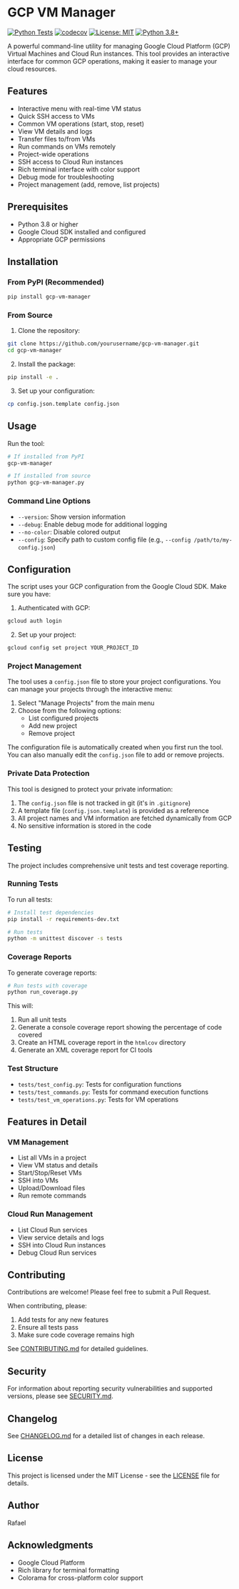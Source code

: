 # GCP VM Manager

[![Python Tests](https://github.com/yourusername/gcp-vm-manager/actions/workflows/python-tests.yml/badge.svg)](https://github.com/yourusername/gcp-vm-manager/actions/workflows/python-tests.yml)
[![codecov](https://codecov.io/gh/yourusername/gcp-vm-manager/branch/main/graph/badge.svg)](https://codecov.io/gh/yourusername/gcp-vm-manager)
[![License: MIT](https://img.shields.io/badge/License-MIT-yellow.svg)](https://opensource.org/licenses/MIT)
[![Python 3.8+](https://img.shields.io/badge/python-3.8+-blue.svg)](https://www.python.org/downloads/)

A powerful command-line utility for managing Google Cloud Platform (GCP) Virtual Machines and Cloud Run instances. This tool provides an interactive interface for common GCP operations, making it easier to manage your cloud resources.

## Features

- Interactive menu with real-time VM status
- Quick SSH access to VMs
- Common VM operations (start, stop, reset)
- View VM details and logs
- Transfer files to/from VMs
- Run commands on VMs remotely
- Project-wide operations
- SSH access to Cloud Run instances
- Rich terminal interface with color support
- Debug mode for troubleshooting
- Project management (add, remove, list projects)

## Prerequisites

- Python 3.8 or higher
- Google Cloud SDK installed and configured
- Appropriate GCP permissions

## Installation

### From PyPI (Recommended)

```bash
pip install gcp-vm-manager
```

### From Source

1. Clone the repository:
```bash
git clone https://github.com/yourusername/gcp-vm-manager.git
cd gcp-vm-manager
```

2. Install the package:
```bash
pip install -e .
```

3. Set up your configuration:
```bash
cp config.json.template config.json
```

## Usage

Run the tool:

```bash
# If installed from PyPI
gcp-vm-manager

# If installed from source
python gcp-vm-manager.py
```

### Command Line Options

- `--version`: Show version information
- `--debug`: Enable debug mode for additional logging
- `--no-color`: Disable colored output
- `--config`: Specify path to custom config file (e.g., `--config /path/to/my-config.json`)

## Configuration

The script uses your GCP configuration from the Google Cloud SDK. Make sure you have:

1. Authenticated with GCP:
```bash
gcloud auth login
```

2. Set up your project:
```bash
gcloud config set project YOUR_PROJECT_ID
```

### Project Management

The tool uses a `config.json` file to store your project configurations. You can manage your projects through the interactive menu:

1. Select "Manage Projects" from the main menu
2. Choose from the following options:
   - List configured projects
   - Add new project
   - Remove project

The configuration file is automatically created when you first run the tool. You can also manually edit the `config.json` file to add or remove projects.

### Private Data Protection

This tool is designed to protect your private information:

1. The `config.json` file is not tracked in git (it's in `.gitignore`)
2. A template file (`config.json.template`) is provided as a reference
3. All project names and VM information are fetched dynamically from GCP
4. No sensitive information is stored in the code

## Testing

The project includes comprehensive unit tests and test coverage reporting.

### Running Tests

To run all tests:

```bash
# Install test dependencies
pip install -r requirements-dev.txt

# Run tests
python -m unittest discover -s tests
```

### Coverage Reports

To generate coverage reports:

```bash
# Run tests with coverage
python run_coverage.py
```

This will:
1. Run all unit tests
2. Generate a console coverage report showing the percentage of code covered
3. Create an HTML coverage report in the `htmlcov` directory
4. Generate an XML coverage report for CI tools

### Test Structure

- `tests/test_config.py`: Tests for configuration functions
- `tests/test_commands.py`: Tests for command execution functions
- `tests/test_vm_operations.py`: Tests for VM operations

## Features in Detail

### VM Management
- List all VMs in a project
- View VM status and details
- Start/Stop/Reset VMs
- SSH into VMs
- Upload/Download files
- Run remote commands

### Cloud Run Management
- List Cloud Run services
- View service details and logs
- SSH into Cloud Run instances
- Debug Cloud Run services

## Contributing

Contributions are welcome! Please feel free to submit a Pull Request.

When contributing, please:
1. Add tests for any new features
2. Ensure all tests pass
3. Make sure code coverage remains high

See [CONTRIBUTING.md](CONTRIBUTING.md) for detailed guidelines.

## Security

For information about reporting security vulnerabilities and supported versions, please see [SECURITY.md](SECURITY.md).

## Changelog

See [CHANGELOG.md](CHANGELOG.md) for a detailed list of changes in each release.

## License

This project is licensed under the MIT License - see the [LICENSE](LICENSE) file for details.

## Author

Rafael

## Acknowledgments

- Google Cloud Platform
- Rich library for terminal formatting
- Colorama for cross-platform color support 